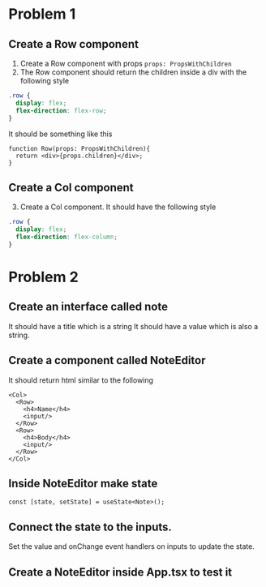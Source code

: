 # Problem 1

## Create a Row component

1. Create a Row component with props `props: PropsWithChildren`
2. The Row component should return the children inside a div with the following style

```css
.row {
  display: flex;
  flex-direction: flex-row;
}
```

It should be something like this

```tsx
function Row(props: PropsWithChildren){
  return <div>{props.children}</div>;
}
```

## Create a Col component

3. Create a Col component. It should have the following style

```css
.row {
  display: flex;
  flex-direction: flex-column;
}
```

# Problem 2

## Create an interface called note

It should have a title which is a string
It should have a value which is also a string.

## Create a component called NoteEditor

It should return html similar to the following

```tsx
<Col>
  <Row>
    <h4>Name</h4>
    <input/>
  </Row>
  <Row>
    <h4>Body</h4>
    <input/>
  </Row>
</Col>
```

## Inside NoteEditor make state

```tsx
const [state, setState] = useState<Note>();
```

## Connect the state to the inputs.

Set the value and onChange event handlers on inputs to update the state.

## Create a NoteEditor inside App.tsx to test it